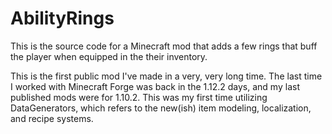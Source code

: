 # AbilityRings
 
This is the source code for a Minecraft mod that adds a few rings that buff the player when equipped in the their inventory. 

This is the first public mod I've made in a very, very long time. The last time I worked with Minecraft Forge was back in the 1.12.2 days, and my last published mods were for 1.10.2. This was my first time utilizing DataGenerators, which refers to the new(ish) item modeling, localization, and recipe systems. 